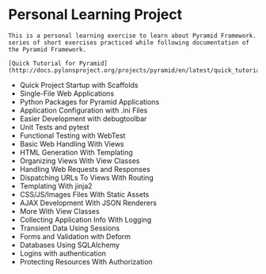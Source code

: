 # Personal Learning Project
~~~~~~~~~~~~~~~~~~~~~~~~~~~~~~~~~~~~~~~~~~~~~~~~~~~~~~~~~~~
This is a personal learning exercise to learn about Pyramid Framework. 
series of short exercises practiced while following documentation of the Pyramid Framework.

[Quick Tutorial for Pyramid](http://docs.pylonsproject.org/projects/pyramid/en/latest/quick_tutorial/index.html)
~~~~~~~~~~~~~~~~~~~~~~~~~~~~~~~~~~~~~~~~~~~~~~~~~~~~~~~~~~~~
 
- Quick Project Startup with Scaffolds
-  Single-File Web Applications
-  Python Packages for Pyramid Applications
-  Application Configuration with .ini Files
-  Easier Development with debugtoolbar
-  Unit Tests and pytest
-  Functional Testing with WebTest
-  Basic Web Handling With Views
-  HTML Generation With Templating
-  Organizing Views With View Classes
-  Handling Web Requests and Responses
-  Dispatching URLs To Views With Routing
-  Templating With jinja2
-  CSS/JS/Images Files With Static Assets
-  AJAX Development With JSON Renderers
-  More With View Classes
-  Collecting Application Info With Logging
-  Transient Data Using Sessions
-  Forms and Validation with Deform
-  Databases Using SQLAlchemy
-  Logins with authentication
-  Protecting Resources With Authorization

